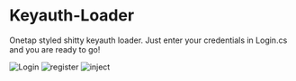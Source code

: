 # Keyauth-Loader
Onetap styled shitty keyauth loader.
Just enter your credentials in Login.cs and you are ready to go!

![Login](https://user-images.githubusercontent.com/87916476/218312000-33dfb968-0240-402e-8415-49a980f15eec.PNG)
![register](https://user-images.githubusercontent.com/87916476/218312002-7c7322f1-91fd-412b-95df-421a3cf632bd.PNG)
![inject](https://user-images.githubusercontent.com/87916476/218312003-3518e19c-813f-47e9-ac49-6fc976aac0e3.PNG)
